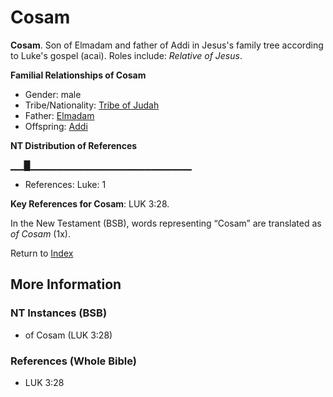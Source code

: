 # Cosam
**Cosam**. 
Son of Elmadam and father of Addi in Jesus's family tree according to Luke's gospel (acai). 
Roles include: 
_Relative of Jesus_. 




**Familial Relationships of Cosam**


* Gender: male
* Tribe/Nationality: [Tribe of Judah](../../../groups/md/acai/Judah.md)
* Father: [Elmadam](Elmadam.md)
* Offspring: [Addi](Addi.md)


**NT Distribution of References**

▁▁█▁▁▁▁▁▁▁▁▁▁▁▁▁▁▁▁▁▁▁▁▁▁▁▁
* References: Luke: 1



**Key References for Cosam**: 
LUK 3:28. 




In the New Testament (BSB), words representing “Cosam” are translated as 
*of Cosam* (1x). 


Return to [Index](00-Index.md)

## More Information

### NT Instances (BSB)

* of Cosam (LUK 3:28)



### References (Whole Bible)

* LUK 3:28



